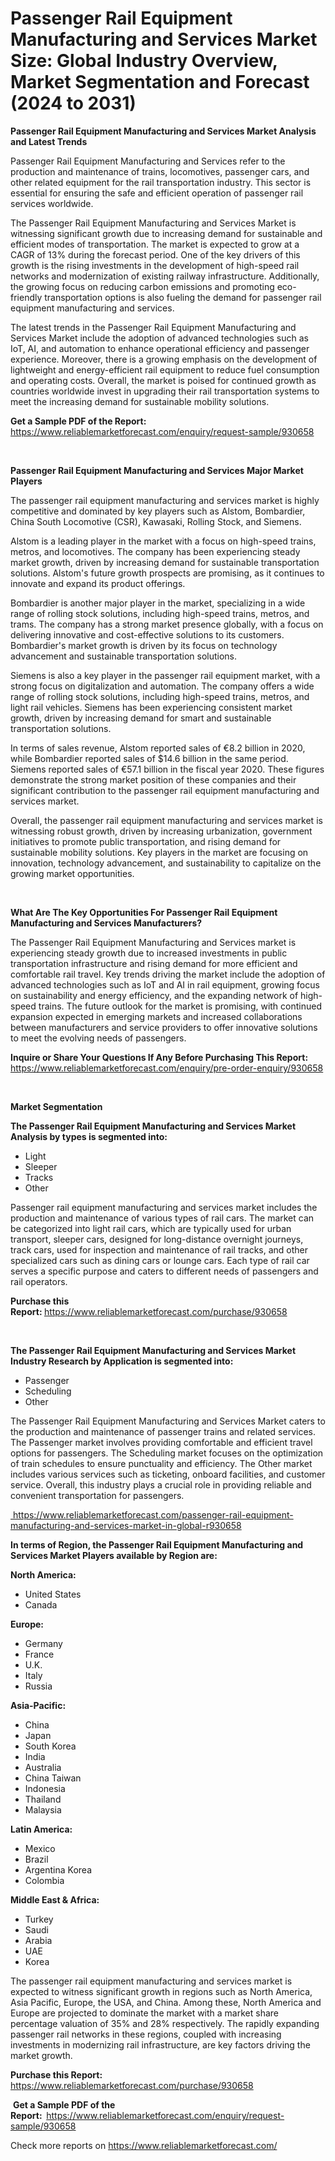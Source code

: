 <p><h1>Passenger Rail Equipment Manufacturing and Services Market Size: Global Industry Overview, Market Segmentation and Forecast (2024 to 2031)</h1></p><p><strong>Passenger Rail Equipment Manufacturing and Services Market Analysis and Latest Trends</strong></p>
<p><p>Passenger Rail Equipment Manufacturing and Services refer to the production and maintenance of trains, locomotives, passenger cars, and other related equipment for the rail transportation industry. This sector is essential for ensuring the safe and efficient operation of passenger rail services worldwide.</p><p>The Passenger Rail Equipment Manufacturing and Services Market is witnessing significant growth due to increasing demand for sustainable and efficient modes of transportation. The market is expected to grow at a CAGR of 13% during the forecast period. One of the key drivers of this growth is the rising investments in the development of high-speed rail networks and modernization of existing railway infrastructure. Additionally, the growing focus on reducing carbon emissions and promoting eco-friendly transportation options is also fueling the demand for passenger rail equipment manufacturing and services.</p><p>The latest trends in the Passenger Rail Equipment Manufacturing and Services Market include the adoption of advanced technologies such as IoT, AI, and automation to enhance operational efficiency and passenger experience. Moreover, there is a growing emphasis on the development of lightweight and energy-efficient rail equipment to reduce fuel consumption and operating costs. Overall, the market is poised for continued growth as countries worldwide invest in upgrading their rail transportation systems to meet the increasing demand for sustainable mobility solutions.</p></p>
<p><strong>Get a Sample PDF of the Report:&nbsp;</strong> <a href="https://www.reliablemarketforecast.com/enquiry/request-sample/930658">https://www.reliablemarketforecast.com/enquiry/request-sample/930658</a></p>
<p>&nbsp;</p>
<p><strong>Passenger Rail Equipment Manufacturing and Services Major Market Players</strong></p>
<p><p>The passenger rail equipment manufacturing and services market is highly competitive and dominated by key players such as Alstom, Bombardier, China South Locomotive (CSR), Kawasaki, Rolling Stock, and Siemens. </p><p>Alstom is a leading player in the market with a focus on high-speed trains, metros, and locomotives. The company has been experiencing steady market growth, driven by increasing demand for sustainable transportation solutions. Alstom's future growth prospects are promising, as it continues to innovate and expand its product offerings.</p><p>Bombardier is another major player in the market, specializing in a wide range of rolling stock solutions, including high-speed trains, metros, and trams. The company has a strong market presence globally, with a focus on delivering innovative and cost-effective solutions to its customers. Bombardier's market growth is driven by its focus on technology advancement and sustainable transportation solutions.</p><p>Siemens is also a key player in the passenger rail equipment market, with a strong focus on digitalization and automation. The company offers a wide range of rolling stock solutions, including high-speed trains, metros, and light rail vehicles. Siemens has been experiencing consistent market growth, driven by increasing demand for smart and sustainable transportation solutions.</p><p>In terms of sales revenue, Alstom reported sales of €8.2 billion in 2020, while Bombardier reported sales of $14.6 billion in the same period. Siemens reported sales of €57.1 billion in the fiscal year 2020. These figures demonstrate the strong market position of these companies and their significant contribution to the passenger rail equipment manufacturing and services market. </p><p>Overall, the passenger rail equipment manufacturing and services market is witnessing robust growth, driven by increasing urbanization, government initiatives to promote public transportation, and rising demand for sustainable mobility solutions. Key players in the market are focusing on innovation, technology advancement, and sustainability to capitalize on the growing market opportunities.</p></p>
<p>&nbsp;</p>
<p><strong>What Are The Key Opportunities For Passenger Rail Equipment Manufacturing and Services Manufacturers?</strong></p>
<p><p>The Passenger Rail Equipment Manufacturing and Services market is experiencing steady growth due to increased investments in public transportation infrastructure and rising demand for more efficient and comfortable rail travel. Key trends driving the market include the adoption of advanced technologies such as IoT and AI in rail equipment, growing focus on sustainability and energy efficiency, and the expanding network of high-speed trains. The future outlook for the market is promising, with continued expansion expected in emerging markets and increased collaborations between manufacturers and service providers to offer innovative solutions to meet the evolving needs of passengers.</p></p>
<p><strong>Inquire or Share Your Questions If Any Before Purchasing This Report:</strong> <a href="https://www.reliablemarketforecast.com/enquiry/pre-order-enquiry/930658">https://www.reliablemarketforecast.com/enquiry/pre-order-enquiry/930658</a></p>
<p>&nbsp;</p>
<p><strong>Market Segmentation</strong></p>
<p><strong>The Passenger Rail Equipment Manufacturing and Services Market Analysis by types is segmented into:</strong></p>
<p><ul><li>Light</li><li>Sleeper</li><li>Tracks</li><li>Other</li></ul></p>
<p><p>Passenger rail equipment manufacturing and services market includes the production and maintenance of various types of rail cars. The market can be categorized into light rail cars, which are typically used for urban transport, sleeper cars, designed for long-distance overnight journeys, track cars, used for inspection and maintenance of rail tracks, and other specialized cars such as dining cars or lounge cars. Each type of rail car serves a specific purpose and caters to different needs of passengers and rail operators.</p></p>
<p><strong>Purchase this Report:&nbsp;</strong><a href="https://www.reliablemarketforecast.com/purchase/930658">https://www.reliablemarketforecast.com/purchase/930658</a></p>
<p>&nbsp;</p>
<p><strong>The Passenger Rail Equipment Manufacturing and Services Market Industry Research by Application is segmented into:</strong></p>
<p><ul><li>Passenger</li><li>Scheduling</li><li>Other</li></ul></p>
<p><p>The Passenger Rail Equipment Manufacturing and Services Market caters to the production and maintenance of passenger trains and related services. The Passenger market involves providing comfortable and efficient travel options for passengers. The Scheduling market focuses on the optimization of train schedules to ensure punctuality and efficiency. The Other market includes various services such as ticketing, onboard facilities, and customer service. Overall, this industry plays a crucial role in providing reliable and convenient transportation for passengers.</p></p>
<p><a href="https://www.reliablemarketforecast.com/passenger-rail-equipment-manufacturing-and-services-market-in-global-r930658">&nbsp;https://www.reliablemarketforecast.com/passenger-rail-equipment-manufacturing-and-services-market-in-global-r930658</a></p>
<p><strong>In terms of Region, the Passenger Rail Equipment Manufacturing and Services Market Players available by Region are:</strong></p>
<p>
    <p> <strong> North America: </strong>
        <ul>
            <li>United States</li>
            <li>Canada</li>
        </ul>
        </p> 
    <p> <strong> Europe: </strong>
        <ul>
            <li>Germany</li>
            <li>France</li>
            <li>U.K.</li>
            <li>Italy</li>
            <li>Russia</li>
        </ul>
        </p> 
    <p> <strong> Asia-Pacific: </strong>
        <ul>
            <li>China</li>
            <li>Japan</li>
            <li>South Korea</li>
            <li>India</li>
            <li>Australia</li>
            <li>China Taiwan</li>
            <li>Indonesia</li>
            <li>Thailand</li>
            <li>Malaysia</li>
        </ul>
        </p> 
    <p> <strong> Latin America: </strong>
        <ul>
            <li>Mexico</li>
            <li>Brazil</li>
            <li>Argentina Korea</li>
            <li>Colombia</li>
        </ul>
        </p> 
    <p> <strong> Middle East & Africa: </strong>
        <ul>
            <li>Turkey</li>
            <li>Saudi</li>
            <li>Arabia</li>
            <li>UAE</li>
            <li>Korea</li>
        </ul>
    </p>
    </p>
<p><p>The passenger rail equipment manufacturing and services market is expected to witness significant growth in regions such as North America, Asia Pacific, Europe, the USA, and China. Among these, North America and Europe are projected to dominate the market with a market share percentage valuation of 35% and 28% respectively. The rapidly expanding passenger rail networks in these regions, coupled with increasing investments in modernizing rail infrastructure, are key factors driving the market growth.</p></p>
<p><strong>Purchase this Report: </strong><a href="https://www.reliablemarketforecast.com/purchase/930658">https://www.reliablemarketforecast.com/purchase/930658</a></p>
<p>&nbsp;<strong>Get a Sample PDF of the Report:&nbsp;&nbsp;</strong><a href="https://www.reliablemarketforecast.com/enquiry/request-sample/930658">https://www.reliablemarketforecast.com/enquiry/request-sample/930658</a></p>
<p><strong></strong></p>
<p>Check more reports on <a href="https://www.reliablemarketforecast.com/">https://www.reliablemarketforecast.com/</a></p>
